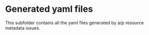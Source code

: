 # Generated yaml files
This subfolder contains all the yaml files generated by a/p resource metadata issues.
